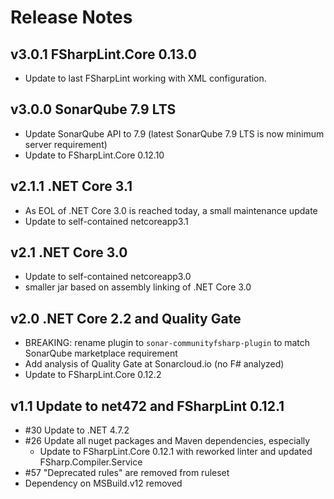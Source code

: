 # Release Notes

## v3.0.1 FSharpLint.Core 0.13.0

- Update to last FSharpLint working with XML configuration.

## v3.0.0 SonarQube 7.9 LTS

- Update SonarQube API to 7.9 (latest SonarQube 7.9 LTS is now minimum server requirement)
- Update to FSharpLint.Core 0.12.10

## v2.1.1 .NET Core 3.1

- As EOL of .NET Core 3.0 is reached today, a small maintenance update
- Update to self-contained netcoreapp3.1

## v2.1 .NET Core 3.0

- Update to self-contained netcoreapp3.0
- smaller jar based on assembly linking of .NET Core 3.0

## v2.0 .NET Core 2.2 and Quality Gate

- BREAKING: rename plugin to `sonar-communityfsharp-plugin` to match SonarQube marketplace requirement
- Add analysis of Quality Gate at Sonarcloud.io (no F# analyzed)
- Update to FSharpLint.Core 0.12.2

## v1.1 Update to net472 and FSharpLint 0.12.1

- #30 Update to .NET 4.7.2
- #26 Update all nuget packages and Maven dependencies, especially
  - Update to FSharpLint.Core 0.12.1 with reworked linter and updated FSharp.Compiler.Service
- #57 "Deprecated rules" are removed from ruleset
- Dependency on MSBuild.v12 removed
